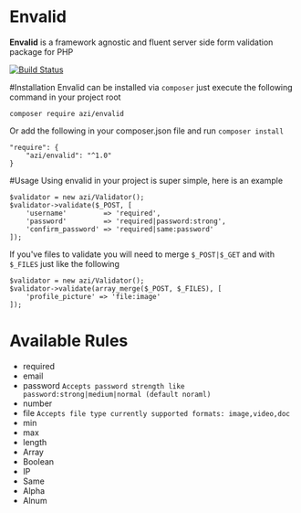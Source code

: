# Envalid
**Envalid** is a framework agnostic and fluent server side form validation package for PHP

[![Build Status](https://travis-ci.org/azeemhassni/envalid.svg?branch=master)](https://travis-ci.org/azeemhassni/envalid)

#Installation
Envalid can be installed via `composer` just execute the following command
in your project root

```composer require azi/envalid```

Or add the following in your composer.json file and run `composer install`

```
"require": {
    "azi/envalid": "^1.0"
}
```

#Usage
Using envalid in your project is super simple, here is an example
```$php
$validator = new azi/Validator();
$validator->validate($_POST, [
    'username'         => 'required',
    'password'         => 'required|password:strong',
    'confirm_password' => 'required|same:password'
]);
```
If you've files to validate you will need to merge `$_POST|$_GET` and with `$_FILES` just like the following
```$php
$validator = new azi/Validator();
$validator->validate(array_merge($_POST, $_FILES), [
    'profile_picture' => 'file:image'
]);
```


# Available Rules
- required
- email 
- password `Accepts password strength like password:strong|medium|normal (default noraml)` 
- number
- file `Accepts file type currently supported formats: image,video,doc`
- min
- max
- length
- Array
- Boolean
- IP
- Same
- Alpha
- Alnum